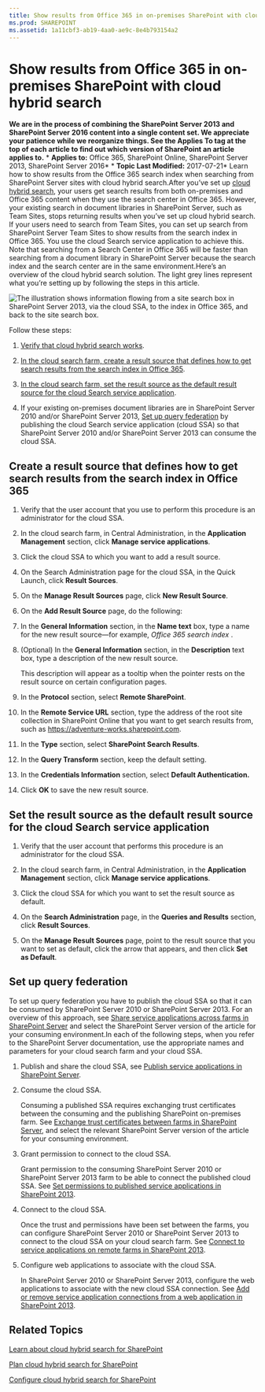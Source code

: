 ```yaml
---
title: Show results from Office 365 in on-premises SharePoint with cloud hybrid search
ms.prod: SHAREPOINT
ms.assetid: 1a11cbf3-ab19-4aa0-ae9c-8e4b793154a2
---
```



# Show results from Office 365 in on-premises SharePoint with cloud hybrid search
 **We are in the process of combining the SharePoint Server 2013 and SharePoint Server 2016 content into a single content set. We appreciate your patience while we reorganize things. See the Applies To tag at the top of each article to find out which version of SharePoint an article applies to.** * **Applies to:** Office 365, SharePoint Online, SharePoint Server 2013, SharePoint Server 2016*  * **Topic Last Modified:** 2017-07-21* Learn how to show results from the Office 365 search index when searching from SharePoint Server sites with cloud hybrid search.After you’ve set up  [cloud hybrid search](https://support.office.com/article/af830951-8ddf-48b2-8340-179c1cc4d291), your users get search results from both on-premises and Office 365 content when they use the search center in Office 365. However, your existing search in document libraries in SharePoint Server, such as Team Sites, stops returning results when you’ve set up cloud hybrid search. If your users need to search from Team Sites, you can set up search from SharePoint Server Team Sites to show results from the search index in Office 365. You use the cloud Search service application to achieve this. Note that searching from a Search Center in Office 365 will be faster than searching from a document library in SharePoint Server because the search index and the search center are in the same environment.Here’s an overview of the cloud hybrid search solution. The light grey lines represent what you’re setting up by following the steps in this article.
  
    
    
![The illustration shows information flowing from a site search box in SharePoint Server 2013, via the cloud SSA, to the index in Office 365, and back to the site search box.](images/)
  
    
    

  
    
    

  
    
    
Follow these steps:
1.  [Verify that cloud hybrid search works](0bba350d-ec33-43db-a873-930559c78dee.md#BKMK_VerifyCloudHybridSearch).
    
  
2.  [In the cloud search farm, create a result source that defines how to get search results from the search index in Office 365](e475ae86-b7b0-4b3a-9bc5-15456fc33a00.md#BKMK_Create_result_source_for_O365_index).
    
  
3.  [In the cloud search farm, set the result source as the default result source for the cloud Search service application](e475ae86-b7b0-4b3a-9bc5-15456fc33a00.md#BKMK_Set_as_default_result_source).
    
  
4. If your existing on-premises document libraries are in SharePoint Server 2010 and/or SharePoint Server 2013,  [Set up query federation](e475ae86-b7b0-4b3a-9bc5-15456fc33a00.md#BKMK_Set_up_query_federation) by publishing the cloud Search service application (cloud SSA) so that SharePoint Server 2010 and/or SharePoint Server 2013 can consume the cloud SSA.
    
  

## Create a result source that defines how to get search results from the search index in Office 365
<a name="BKMK_Create_result_source_for_O365_index"> </a>


1. Verify that the user account that you use to perform this procedure is an administrator for the cloud SSA.
    
  
2. In the cloud search farm, in Central Administration, in the **Application Management** section, click **Manage service applications**.
    
  
3. Click the cloud SSA to which you want to add a result source.
    
  
4. On the Search Administration page for the cloud SSA, in the Quick Launch, click **Result Sources**.
    
  
5. On the **Manage Result Sources** page, click **New Result Source**.
    
  
6. On the **Add Result Source** page, do the following:
    
1. In the **General Information** section, in the **Name text** box, type a name for the new result source—for example, *Office 365 search index*  .
    
  
2. (Optional) In the **General Information** section, in the **Description** text box, type a description of the new result source.
    
    This description will appear as a tooltip when the pointer rests on the result source on certain configuration pages.
    
  
3. In the **Protocol** section, select **Remote SharePoint**.
    
  
4. In the **Remote Service URL** section, type the address of the root site collection in SharePoint Online that you want to get search results from, such as https://adventure-works.sharepoint.com.
    
  
5. In the **Type** section, select **SharePoint Search Results**.
    
  
6. In the **Query Transform** section, keep the default setting.
    
  
7. In the **Credentials Information** section, select **Default Authentication.**
    
  
8. Click **OK** to save the new result source.
    
  

## Set the result source as the default result source for the cloud Search service application
<a name="BKMK_Set_as_default_result_source"> </a>


1. Verify that the user account that performs this procedure is an administrator for the cloud SSA.
    
  
2. In the cloud search farm, in Central Administration, in the **Application Management** section, click **Manage service applications**.
    
  
3. Click the cloud SSA for which you want to set the result source as default.
    
  
4. On the **Search Administration** page, in the **Queries and Results** section, click **Result Sources**.
    
  
5. On the **Manage Result Sources** page, point to the result source that you want to set as default, click the arrow that appears, and then click **Set as Default**.
    
  

## Set up query federation
<a name="BKMK_Set_up_query_federation"> </a>

To set up query federation you have to publish the cloud SSA so that it can be consumed by SharePoint Server 2010 or SharePoint Server 2013. For an overview of this approach, see  [Share service applications across farms in SharePoint Server](html/share-service-applications-across-farms-in-sharepoint-server.md) and select the SharePoint Server version of the article for your consuming environment.In each of the following steps, when you refer to the SharePoint Server documentation, use the appropriate names and parameters for your cloud search farm and your cloud SSA.
1. Publish and share the cloud SSA, see  [Publish service applications in SharePoint Server](html/publish-service-applications-in-sharepoint-server.md).
    
  
2. Consume the cloud SSA.
    
    Consuming a published SSA requires exchanging trust certificates between the consuming and the publishing SharePoint on-premises farm. See  [Exchange trust certificates between farms in SharePoint Server](html/exchange-trust-certificates-between-farms-in-sharepoint-server.md), and select the relevant SharePoint Server version of the article for your consuming environment.
    
  
3. Grant permission to connect to the cloud SSA.
    
    Grant permission to the consuming SharePoint Server 2010 or SharePoint Server 2013 farm to be able to connect the published cloud SSA. See  [Set permissions to published service applications in SharePoint 2013](https://technet.microsoft.com/en-us/library/ff700211%28v=office.15%29.aspx).
    
  
4. Connect to the cloud SSA.
    
    Once the trust and permissions have been set between the farms, you can configure SharePoint Server 2010 or SharePoint Server 2013 to connect to the cloud SSA on your cloud search farm. See  [Connect to service applications on remote farms in SharePoint 2013](https://technet.microsoft.com/en-us/library/ee704558%28v=office.15%29.aspx).
    
  
5. Configure web applications to associate with the cloud SSA.
    
    In SharePoint Server 2010 or SharePoint Server 2013, configure the web applications to associate with the new cloud SSA connection. See  [Add or remove service application connections from a web application in SharePoint 2013](https://technet.microsoft.com/en-us/library/ee704550%28v=office.15%29.aspx).
    
  

## Related Topics
<a name="BKMK_Set_up_query_federation"> </a>

 [Learn about cloud hybrid search for SharePoint](https://support.office.com/article/af830951-8ddf-48b2-8340-179c1cc4d291)
  
    
    
 [Plan cloud hybrid search for SharePoint](https://support.office.com/article/33926857-302c-424f-ba78-03286cf5ac30)
  
    
    
 [Configure cloud hybrid search for SharePoint](https://technet.microsoft.com/library/0bba350d-ec33-43db-a873-930559c78dee%28v=office.16%29.aspx)
